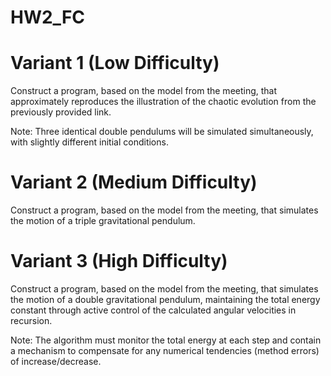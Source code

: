 # HW2_FC

# Variant 1 (Low Difficulty)

Construct a program, based on the model from the meeting, that approximately reproduces the illustration of the chaotic evolution from the previously provided link.

Note: Three identical double pendulums will be simulated simultaneously, with slightly different initial conditions.

# Variant 2 (Medium Difficulty) 

Construct a program, based on the model from the meeting, that simulates the motion of a triple gravitational pendulum.

# Variant 3 (High Difficulty)

Construct a program, based on the model from the meeting, that simulates the motion of a double gravitational pendulum, maintaining the total energy constant through active control of the calculated angular velocities in recursion.

Note: The algorithm must monitor the total energy at each step and contain a mechanism to compensate for any numerical tendencies (method errors) of increase/decrease.
